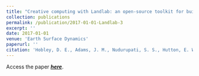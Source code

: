 ```yaml
---
title: "Creative computing with Landlab: an open-source toolkit for building, coupling, and exploring two-dimensional numerical models of Earth-surface dynamics."
collection: publications
permalink: /publication/2017-01-01-Landlab-3
excerpt: ''
date: 2017-01-01
venue: 'Earth Surface Dynamics'
paperurl: ''
citation: 'Hobley, D. E., Adams, J. M., Nudurupati, S. S., Hutton, E. W., Gasparini, N. M., Istanbulluoglu, E., & Tucker, G. E. (2017). Creative computing with Landlab: an open-source toolkit for building, coupling, and exploring two-dimensional numerical models of Earth-surface dynamics. Earth Surface Dynamics, 5(1), 21.'
---
```


Access the paper ***[here](http://saisiddu.github.io/files/Hobley_et_al_2017_AllAboutLandlab_paper.pdf)***. 